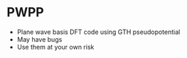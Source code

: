 # PWPP
- Plane wave basis DFT code using GTH pseudopotential
- May have bugs
- Use them at your own risk
